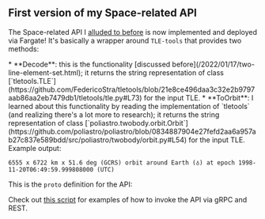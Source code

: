 ## First version of my Space-related API

The Space-related API I [alluded to before](/2022/01/17/two-line-element-set.html#api)
is now implemented and deployed via Fargate! It's basically a wrapper around
`TLE-tools` that provides two methods:

<a id="api" />
*   **Decode**: this is the functionality [discussed before](/2022/01/17/two-line-element-set.html);
it returns the string representation of class [`tletools.TLE`](https://github.com/FedericoStra/tletools/blob/21e8ce496daa3c32e2b9797aab86aa2eb7479db1/tletools/tle.py#L73)
for the input TLE.

<a id="to-orbit" />
*   **ToOrbit**: I learned about this functionality by reading the implementation
of `tletools` (and realizing there's a lot more to research); it returns the string representation of class
[`poliastro.twobody.orbit.Orbit`](https://github.com/poliastro/poliastro/blob/0834887904e27fefd2aa6a957ab27c837e589bdd/src/poliastro/twobody/orbit.py#L54)
for the input TLE. Example output:

```
6555 x 6722 km x 51.6 deg (GCRS) orbit around Earth (♁) at epoch 1998-11-20T06:49:59.999808000 (UTC)
```

This is the `proto` definition for the API:

<script src="https://emgithub.com/embed.js?target=https%3A%2F%2Fgithub.com%2Fthiagorobert%2Fspace-api%2Fblob%2Fmain%2Fproto%2Funary.proto&style=github&showLineNumbers=on"></script>

Check out [this script](https://github.com/thiagorobert/space-api/blob/main/scripts/prodsanity.sh)
for examples of how to invoke the API via gRPC and REST.
